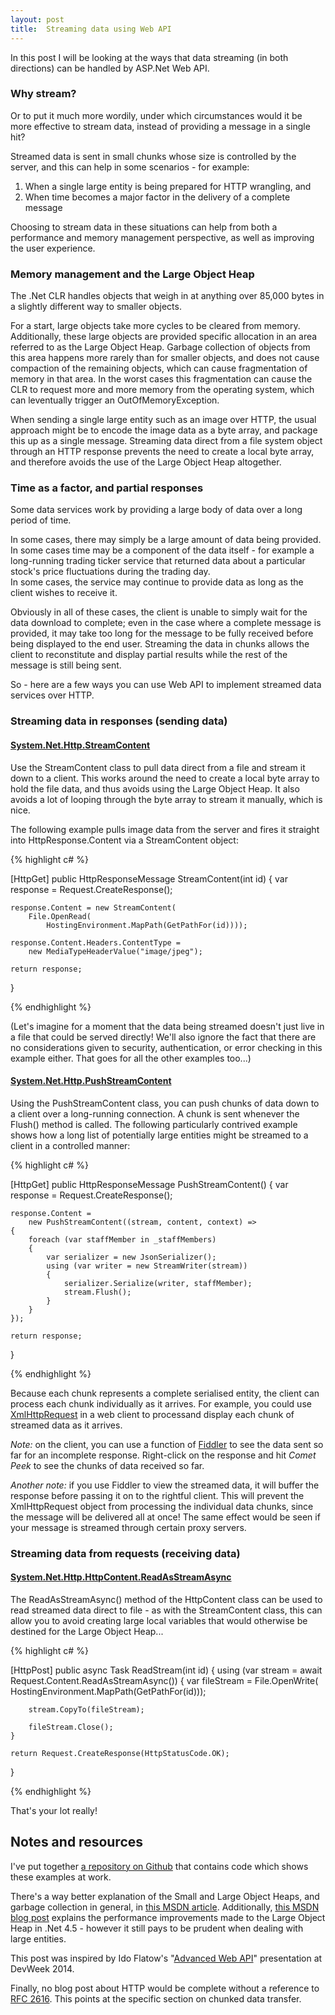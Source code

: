 ```yaml
---
layout: post
title:  Streaming data using Web API
---
```


In this post I will be looking at the ways that data streaming (in both directions) can be handled by ASP.Net Web API.

<!--end_excerpt-->

### Why stream?

Or to put it much more wordily, under which circumstances would it be more effective to stream data, instead of providing a message in a single hit?

Streamed data is sent in small chunks whose size is controlled by the server, and this can help in some scenarios - for example:

1. When a single large entity is being prepared for HTTP wrangling, and
2. When time becomes a major factor in the delivery of a complete message

Choosing to stream data in these situations can help from both a performance and memory management perspective, as well as improving the user experience.

### Memory management and the Large Object Heap

The .Net CLR handles objects that weigh in at anything over 85,000 bytes in a slightly different way to smaller objects. 

For a start, large objects take more cycles to be cleared from memory. Additionally, these large objects are provided specific allocation in an area referred to as the Large Object Heap. Garbage collection of objects from this area happens more rarely than for smaller objects, and does not cause compaction of the remaining objects, which can cause fragmentation of memory in that area. In the worst cases this fragmentation can cause the CLR to request more and more memory from the operating system, which can leventually trigger an OutOfMemoryException.

When sending a single large entity such as an image over HTTP, the usual approach might be to encode the image data as a byte array, and package this up as a single message. Streaming data direct from a file system object through an HTTP response prevents the need to create a local byte array, and therefore avoids the use of the Large Object Heap altogether.

### Time as a factor, and partial responses

Some data services work by providing a large body of data over a long period of time.  

In some cases, there may simply be a large amount of data being provided.    
In some cases time may be a component of the data itself - for example a long-running trading ticker service that returned data about a particular stock's price fluctuations during the trading day.    
In some cases, the service may continue to provide data as long as the client wishes to receive it. 

Obviously in all of these cases, the client is unable to simply wait for the data download to complete; even in the case where a complete message is provided, it may take too long for the message to be fully received before being displayed to the end user. Streaming the data in chunks allows the client to reconstitute and display partial results while the rest of the message is still being sent.

So - here are a few ways you can use Web API to implement streamed data services over HTTP.

### Streaming data in responses (sending data)

#### [System.Net.Http.StreamContent](http://msdn.microsoft.com/en-us/library/system.net.http.streamcontent(v=vs.118).aspx)

Use the StreamContent class to pull data direct from a file and stream it down to a client. This works around the need to create a local byte array to hold the file data, and thus avoids using the Large Object Heap. It also avoids a lot of looping through the byte array to stream it manually, which is nice.

The following example pulls image data from the server and fires it straight into HttpResponse.Content via a StreamContent object:

{% highlight c# %}

[HttpGet]
public HttpResponseMessage StreamContent(int id)
{
    var response = Request.CreateResponse();

    response.Content = new StreamContent(
        File.OpenRead(
            HostingEnvironment.MapPath(GetPathFor(id))));

    response.Content.Headers.ContentType = 
        new MediaTypeHeaderValue("image/jpeg");

    return response;
}

{% endhighlight %}

(Let's imagine for a moment that the data being streamed doesn't just live in a file that could be served directly! We'll also ignore the fact that there are no considerations given to security, authentication, or error checking in this example either. That goes for all the other examples too...)

#### [System.Net.Http.PushStreamContent](http://msdn.microsoft.com/en-us/library/system.net.http.pushstreamcontent(v=vs.118).aspx)

Using the PushStreamContent class, you can push chunks of data down to a client over a long-running connection. A chunk is sent whenever the Flush() method is called. The following particularly contrived example shows how a long list of potentially large entities might be streamed to a client in a controlled manner:

{% highlight c# %}

[HttpGet]
public HttpResponseMessage PushStreamContent()
{
    var response = Request.CreateResponse();

    response.Content = 
        new PushStreamContent((stream, content, context) =>
    {
        foreach (var staffMember in _staffMembers)
        {
            var serializer = new JsonSerializer();
            using (var writer = new StreamWriter(stream))
            {
                serializer.Serialize(writer, staffMember);
                stream.Flush();
            }
        }
    });

    return response;
}

{% endhighlight %}

Because each chunk represents a complete serialised entity, the client can process each chunk individually as it arrives. For example, you could use [XmlHttpRequest](https://developer.mozilla.org/en/docs/Web/API/XMLHttpRequest) in a web client to processand display each chunk of streamed data as it arrives.

*Note:* on the client, you can use a function of [Fiddler](http://www.telerik.com/fiddler) to see the data sent so far for an incomplete response. Right-click on the response and hit *Comet Peek* to see the chunks of data received so far.

*Another note:* if you use Fiddler to view the streamed data, it will buffer the response before passing it on to the rightful client. This will prevent the XmlHttpRequest object from processing the individual data chunks, since the message will be delivered all at once! The same effect would be seen if your message is streamed through certain proxy servers.

### Streaming data from requests (receiving data)

#### [System.Net.Http.HttpContent.ReadAsStreamAsync](http://msdn.microsoft.com/en-us/library/system.net.http.httpcontent.readasstreamasync(v=vs.118).aspx)

The ReadAsStreamAsync() method of the HttpContent class can be used to read streamed data direct to file - as with the StreamContent class, this can allow you to avoid creating large local variables that would otherwise be destined for the Large Object Heap...

{% highlight c# %}

[HttpPost]
public async Task<HttpResponseMessage> ReadStream(int id)
{
    using (var stream = await Request.Content.ReadAsStreamAsync())
    {
        var fileStream = File.OpenWrite(
        	HostingEnvironment.MapPath(GetPathFor(id)));

        stream.CopyTo(fileStream);

        fileStream.Close();
    }

    return Request.CreateResponse(HttpStatusCode.OK);
}

{% endhighlight %}

That's your lot really!

## Notes and resources

I've put together [a repository on Github](https://github.com/DblV/StreamingWebApi) that contains code which shows these examples at work.

There's a way better explanation of the Small and Large Object Heaps, and garbage collection in general, in [this MSDN article](http://msdn.microsoft.com/en-us/magazine/cc534993.aspx).  Additionally, [this MSDN blog post](http://blogs.msdn.com/b/dotnet/archive/2011/10/04/large-object-heap-improvements-in-net-4-5.aspx) explains the performance improvements made to the Large Object Heap in .Net 4.5 - however it still pays to be prudent when dealing with large entities.

This post was inspired by Ido Flatow's "[Advanced Web API](http://vimeo.com/user22258446/review/91510450/d89afa3498)" presentation at DevWeek 2014.

Finally, no blog post about HTTP would be complete without a reference to [RFC 2616](http://www.w3.org/Protocols/rfc2616/rfc2616-sec3.html#sec3.6.1). This points at the specific section on chunked data transfer.
